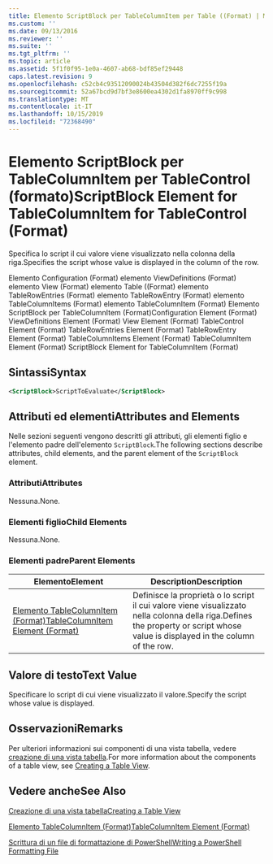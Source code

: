 ```yaml
---
title: Elemento ScriptBlock per TableColumnItem per Table ((Format) | Microsoft Docs
ms.custom: ''
ms.date: 09/13/2016
ms.reviewer: ''
ms.suite: ''
ms.tgt_pltfrm: ''
ms.topic: article
ms.assetid: 5f1f0f95-1e0a-4607-ab68-bdf85ef29448
caps.latest.revision: 9
ms.openlocfilehash: c52cb4c93512090024b43504d382f6dc7255f19a
ms.sourcegitcommit: 52a67bcd9d7bf3e8600ea4302d1fa8970ff9c998
ms.translationtype: MT
ms.contentlocale: it-IT
ms.lasthandoff: 10/15/2019
ms.locfileid: "72368490"
---
```

# <a name="scriptblock-element-for-tablecolumnitem-for-tablecontrol-format"></a><span data-ttu-id="c87c7-102">Elemento ScriptBlock per TableColumnItem per TableControl (formato)</span><span class="sxs-lookup"><span data-stu-id="c87c7-102">ScriptBlock Element for TableColumnItem for TableControl (Format)</span></span>

<span data-ttu-id="c87c7-103">Specifica lo script il cui valore viene visualizzato nella colonna della riga.</span><span class="sxs-lookup"><span data-stu-id="c87c7-103">Specifies the script whose value is displayed in the column of the row.</span></span>

<span data-ttu-id="c87c7-104">Elemento Configuration (Format) elemento ViewDefinitions (Format) elemento View (Format) elemento Table ((Format) elemento TableRowEntries (Format) elemento TableRowEntry (Format) elemento TableColumnItems (Format) elemento TableColumnItem (Format) Elemento ScriptBlock per TableColumnItem (Format)</span><span class="sxs-lookup"><span data-stu-id="c87c7-104">Configuration Element (Format) ViewDefinitions Element (Format) View Element (Format) TableControl Element (Format) TableRowEntries Element (Format) TableRowEntry Element (Format) TableColumnItems Element (Format) TableColumnItem Element (Format) ScriptBlock Element for TableColumnItem (Format)</span></span>

## <a name="syntax"></a><span data-ttu-id="c87c7-105">Sintassi</span><span class="sxs-lookup"><span data-stu-id="c87c7-105">Syntax</span></span>

```xml
<ScriptBlock>ScriptToEvaluate</ScriptBlock>
```

## <a name="attributes-and-elements"></a><span data-ttu-id="c87c7-106">Attributi ed elementi</span><span class="sxs-lookup"><span data-stu-id="c87c7-106">Attributes and Elements</span></span>

<span data-ttu-id="c87c7-107">Nelle sezioni seguenti vengono descritti gli attributi, gli elementi figlio e l'elemento padre dell'elemento `ScriptBlock`.</span><span class="sxs-lookup"><span data-stu-id="c87c7-107">The following sections describe attributes, child elements, and the parent element of the `ScriptBlock` element.</span></span>

### <a name="attributes"></a><span data-ttu-id="c87c7-108">Attributi</span><span class="sxs-lookup"><span data-stu-id="c87c7-108">Attributes</span></span>

<span data-ttu-id="c87c7-109">Nessuna.</span><span class="sxs-lookup"><span data-stu-id="c87c7-109">None.</span></span>

### <a name="child-elements"></a><span data-ttu-id="c87c7-110">Elementi figlio</span><span class="sxs-lookup"><span data-stu-id="c87c7-110">Child Elements</span></span>

<span data-ttu-id="c87c7-111">Nessuna.</span><span class="sxs-lookup"><span data-stu-id="c87c7-111">None.</span></span>

### <a name="parent-elements"></a><span data-ttu-id="c87c7-112">Elementi padre</span><span class="sxs-lookup"><span data-stu-id="c87c7-112">Parent Elements</span></span>

|<span data-ttu-id="c87c7-113">Elemento</span><span class="sxs-lookup"><span data-stu-id="c87c7-113">Element</span></span>|<span data-ttu-id="c87c7-114">Description</span><span class="sxs-lookup"><span data-stu-id="c87c7-114">Description</span></span>|
|-------------|-----------------|
|[<span data-ttu-id="c87c7-115">Elemento TableColumnItem (Format)</span><span class="sxs-lookup"><span data-stu-id="c87c7-115">TableColumnItem Element (Format)</span></span>](./tablecolumnitem-element-for-tablecolumnitems-for-tablecontrol-format.md)|<span data-ttu-id="c87c7-116">Definisce la proprietà o lo script il cui valore viene visualizzato nella colonna della riga.</span><span class="sxs-lookup"><span data-stu-id="c87c7-116">Defines the property or script whose value is displayed in the column of the row.</span></span>|

## <a name="text-value"></a><span data-ttu-id="c87c7-117">Valore di testo</span><span class="sxs-lookup"><span data-stu-id="c87c7-117">Text Value</span></span>

<span data-ttu-id="c87c7-118">Specificare lo script di cui viene visualizzato il valore.</span><span class="sxs-lookup"><span data-stu-id="c87c7-118">Specify the script whose value is displayed.</span></span>

## <a name="remarks"></a><span data-ttu-id="c87c7-119">Osservazioni</span><span class="sxs-lookup"><span data-stu-id="c87c7-119">Remarks</span></span>

<span data-ttu-id="c87c7-120">Per ulteriori informazioni sui componenti di una vista tabella, vedere [creazione di una vista tabella](./creating-a-table-view.md).</span><span class="sxs-lookup"><span data-stu-id="c87c7-120">For more information about the components of a table view, see [Creating a Table View](./creating-a-table-view.md).</span></span>

## <a name="see-also"></a><span data-ttu-id="c87c7-121">Vedere anche</span><span class="sxs-lookup"><span data-stu-id="c87c7-121">See Also</span></span>

[<span data-ttu-id="c87c7-122">Creazione di una vista tabella</span><span class="sxs-lookup"><span data-stu-id="c87c7-122">Creating a Table View</span></span>](./creating-a-table-view.md)

[<span data-ttu-id="c87c7-123">Elemento TableColumnItem (Format)</span><span class="sxs-lookup"><span data-stu-id="c87c7-123">TableColumnItem Element (Format)</span></span>](./tablecolumnitem-element-for-tablecolumnitems-for-tablecontrol-format.md)

[<span data-ttu-id="c87c7-124">Scrittura di un file di formattazione di PowerShell</span><span class="sxs-lookup"><span data-stu-id="c87c7-124">Writing a PowerShell Formatting File</span></span>](./writing-a-powershell-formatting-file.md)
